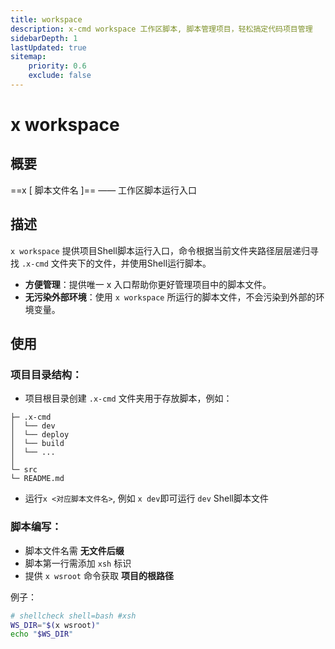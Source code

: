 ```yaml
---
title: workspace
description: x-cmd workspace 工作区脚本, 脚本管理项目，轻松搞定代码项目管理
sidebarDepth: 1
lastUpdated: true
sitemap:
    priority: 0.6
    exclude: false
---
```


# x workspace

<Terminal :termIndex="7"/>

## 概要

==x [ 脚本文件名 ]== ——  工作区脚本运行入口

## 描述

`x workspace` 提供项目Shell脚本运行入口，命令根据当前文件夹路径层层递归寻找 `.x-cmd` 文件夹下的文件，并使用Shell运行脚本。

- **方便管理**：提供唯一 x 入口帮助你更好管理项目中的脚本文件。
- **无污染外部环境**：使用 `x workspace` 所运行的脚本文件，不会污染到外部的环境变量。

## 使用

### 项目目录结构：

- 项目根目录创建 `.x-cmd` 文件夹用于存放脚本，例如：
```${1}
├─ .x-cmd
│  └── dev
│  └── deploy
│  └── build
│  └── ...
│
└─ src
└─ README.md
```

- 运行`x <对应脚本文件名>`, 例如 `x dev`即可运行 `dev` Shell脚本文件

### 脚本编写：

- 脚本文件名需 **无文件后缀**
- 脚本第一行需添加 `xsh` 标识
- 提供 `x wsroot` 命令获取 **项目的根路径**

例子：

``` sh
# shellcheck shell=bash #xsh
WS_DIR="$(x wsroot)"
echo "$WS_DIR"
```

